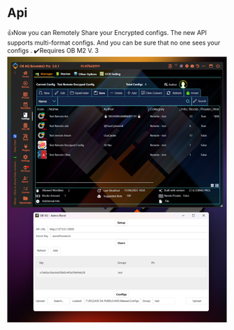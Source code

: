 # Api
👍Now you can Remotely Share your Encrypted configs. The new API supports multi-format configs. And you can be sure that no one sees your configs . ✔️Requires OB M2 V. 3
![image](https://github.com/ObM2/Api/blob/main/photo_2023-08-17_15-47-37.jpg)
